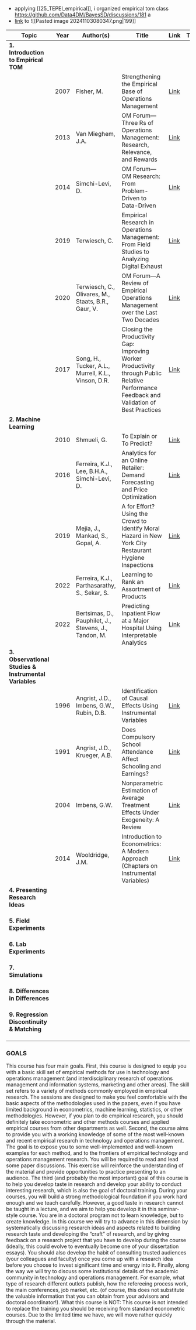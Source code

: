 - applying [[25_TEPEI_empirical]], i organized empirical tom class https://github.com/Data4DM/BayesSD/discussions/181 a
- [link](marginnote3app://note/67902F2C-0C92-4FDA-9345-B96FE574CB34) to ![[Pasted image 20241103080347.png|199]]

| Topic                                                 | Year | Author(s)                                             | Title                                                                                                                                     | Link                                                                                                                             | Takeaway |
| ----------------------------------------------------- | ---- | ----------------------------------------------------- | ----------------------------------------------------------------------------------------------------------------------------------------- | -------------------------------------------------------------------------------------------------------------------------------- | -------- |
| **1. Introduction to Empirical TOM**                  |      |                                                       |                                                                                                                                           |                                                                                                                                  |          |
|                                                       | 2007 | Fisher, M.                                            | Strengthening the Empirical Base of Operations Management                                                                                 | [Link](https://pubsonline.informs.org/doi/pdf/10.1287/msom.1070.0168)                                                            |          |
|                                                       | 2013 | Van Mieghem, J.A.                                     | OM Forum—Three Rs of Operations Management: Research, Relevance, and Rewards                                                              | [Link](https://pubsonline.informs.org/doi/pdf/10.1287/msom.1120.0422)                                                            |          |
|                                                       | 2014 | Simchi-Levi, D.                                       | OM Forum—OM Research: From Problem-Driven to Data-Driven                                                                                  | [Link](https://pubsonline.informs.org/doi/pdf/10.1287/msom.2013.0471)                                                            |          |
|                                                       | 2019 | Terwiesch, C.                                         | Empirical Research in Operations Management: From Field Studies to Analyzing Digital Exhaust                                              | [Link](https://pubsonline.informs.org/doi/pdf/10.1287/msom.2018.0723)                                                            |          |
|                                                       | 2020 | Terwiesch, C., Olivares, M., Staats, B.R., Gaur, V.   | OM Forum—A Review of Empirical Operations Management over the Last Two Decades                                                            | [Link](https://pubsonline.informs.org/doi/pdf/10.1287/msom.2018.0755)                                                            |          |
|                                                       | 2017 | Song, H., Tucker, A.L., Murrell, K.L., Vinson, D.R.   | Closing the Productivity Gap: Improving Worker Productivity through Public Relative Performance Feedback and Validation of Best Practices | [Link](https://pubsonline.informs.org/doi/pdf/10.1287/mnsc.2017.2745)                                                            |          |
| **2. Machine Learning**                               |      |                                                       |                                                                                                                                           |                                                                                                                                  |          |
|                                                       | 2010 | Shmueli, G.                                           | To Explain or To Predict?                                                                                                                 | [Link](https://projecteuclid.org/journals/statistical-science/volume-25/issue-3/To-Explain-or-to-Predict/10.1214/10-STS330.full) |          |
|                                                       | 2016 | Ferreira, K.J., Lee, B.H.A., Simchi-Levi, D.          | Analytics for an Online Retailer: Demand Forecasting and Price Optimization                                                               | [Link](https://pubsonline.informs.org/doi/abs/10.1287/msom.2015.0565)                                                            |          |
|                                                       | 2019 | Mejia, J., Mankad, S., Gopal, A.                      | A for Effort? Using the Crowd to Identify Moral Hazard in New York City Restaurant Hygiene Inspections                                    | [Link](https://pubsonline.informs.org/doi/10.1287/isre.2019.0866)                                                                |          |
|                                                       | 2022 | Ferreira, K.J., Parthasarathy, S., Sekar, S.          | Learning to Rank an Assortment of Products                                                                                                | [Link](https://pubsonline.informs.org/doi/10.1287/mnsc.2021.4130)                                                                |          |
|                                                       | 2022 | Bertsimas, D., Pauphilet, J., Stevens, J., Tandon, M. | Predicting Inpatient Flow at a Major Hospital Using Interpretable Analytics                                                               | [Link](https://pubsonline.informs.org/doi/10.1287/msom.2021.0971)                                                                |          |
| **3. Observational Studies & Instrumental Variables** |      |                                                       |                                                                                                                                           |                                                                                                                                  |          |
|                                                       | 1996 | Angrist, J.D., Imbens, G.W., Rubin, D.B.              | Identification of Causal Effects Using Instrumental Variables                                                                             | [Link](https://www.jstor.org/stable/2291629)                                                                                     |          |
|                                                       | 1991 | Angrist, J.D., Krueger, A.B.                          | Does Compulsory School Attendance Affect Schooling and Earnings?                                                                          | [Link](https://www.jstor.org/stable/2937914)                                                                                     |          |
|                                                       | 2004 | Imbens, G.W.                                          | Nonparametric Estimation of Average Treatment Effects Under Exogeneity: A Review                                                          | [Link](https://www.jstor.org/stable/4134930)                                                                                     |          |
|                                                       | 2014 | Wooldridge, J.M.                                      | Introduction to Econometrics: A Modern Approach (Chapters on Instrumental Variables)                                                      | [Link](https://www.cengage.com/c/introduction-to-econometricse-a-modern-approach-6e-wooldridge/)                                 |          |
| **4. Presenting Research Ideas**                      |      |                                                       |                                                                                                                                           |                                                                                                                                  |          |
|                                                       |      |                                                       |                                                                                                                                           |                                                                                                                                  |          |
|                                                       |      |                                                       |                                                                                                                                           |                                                                                                                                  |          |
|                                                       |      |                                                       |                                                                                                                                           |                                                                                                                                  |          |
| **5. Field Experiments**                              |      |                                                       |                                                                                                                                           |                                                                                                                                  |          |
|                                                       |      |                                                       |                                                                                                                                           |                                                                                                                                  |          |
|                                                       |      |                                                       |                                                                                                                                           |                                                                                                                                  |          |
|                                                       |      |                                                       |                                                                                                                                           |                                                                                                                                  |          |
| **6. Lab Experiments**                                |      |                                                       |                                                                                                                                           |                                                                                                                                  |          |
|                                                       |      |                                                       |                                                                                                                                           |                                                                                                                                  |          |
|                                                       |      |                                                       |                                                                                                                                           |                                                                                                                                  |          |
|                                                       |      |                                                       |                                                                                                                                           |                                                                                                                                  |          |
| **7. Simulations**                                    |      |                                                       |                                                                                                                                           |                                                                                                                                  |          |
|                                                       |      |                                                       |                                                                                                                                           |                                                                                                                                  |          |
|                                                       |      |                                                       |                                                                                                                                           |                                                                                                                                  |          |
|                                                       |      |                                                       |                                                                                                                                           |                                                                                                                                  |          |
| **8. Differences in Differences**                     |      |                                                       |                                                                                                                                           |                                                                                                                                  |          |
|                                                       |      |                                                       |                                                                                                                                           |                                                                                                                                  |          |
|                                                       |      |                                                       |                                                                                                                                           |                                                                                                                                  |          |
|                                                       |      |                                                       |                                                                                                                                           |                                                                                                                                  |          |
| **9. Regression Discontinuity & Matching**            |      |                                                       |                                                                                                                                           |                                                                                                                                  |          |
|                                                       |      |                                                       |                                                                                                                                           |                                                                                                                                  |          |
|                                                       |      |                                                       |                                                                                                                                           |                                                                                                                                  |          |
|                                                       |      |                                                       |                                                                                                                                           |                                                                                                                                  |          |


### GOALS 
This course has four main goals. First, this course is designed to equip you with a basic skill set of empirical methods for use in technology and operations management (and interdisciplinary research of operations management and information systems, marketing and other areas). The skill set refers to a variety of methods commonly employed in empirical research. The sessions are designed to make you feel comfortable with the basic aspects of the methodologies used in the papers, even if you have limited background in econometrics, machine learning, statistics, or other methodologies. However, if you plan to do empirical research, you should definitely take econometric and other methods courses and applied empirical courses from other departments as well. Second, the course aims to provide you with a working knowledge of some of the most well-known and recent empirical research in technology and operations management. The goal is to expose you to some well-implemented and well-known examples for each method, and to the frontiers of empirical technology and operations management research. You will be required to read and lead some paper discussions. This exercise will reinforce the understanding of the material and provide opportunities to practice presenting to an audience. The third (and probably the most important) goal of this course is to help you develop taste in research and develop your ability to conduct interesting research, which is also the goal of doctoral training. During your courses, you will build a strong methodological foundation if you work hard enough and we teach carefully. However, a good taste in research cannot be taught in a lecture, and we aim to help you develop it in this seminar-style course. You are in a doctoral program not to learn knowledge, but to create knowledge. In this course we will try to advance in this dimension by systematically discussing research ideas and aspects related to building research taste and developing the “craft” of research, and by giving feedback on a research project that you have to develop during the course (ideally, this could evolve to eventually become one of your dissertation essays). You should also develop the habit of consulting trusted audiences (your colleagues and faculty) once you come up with a research idea before you choose to invest significant time and energy into it. Finally, along the way we will try to discuss some institutional details of the academic community in technology and operations management. For example, what type of research different outlets publish, how the refereeing process work, the main conferences, job market, etc. (of course, this does not substitute the valuable information that you can obtain from your advisors and doctoral coordinator!). What this course is NOT: This course is not intended to replace the training you should be receiving from standard econometric courses. Due to the limited time we have, we will move rather quickly through the material.
